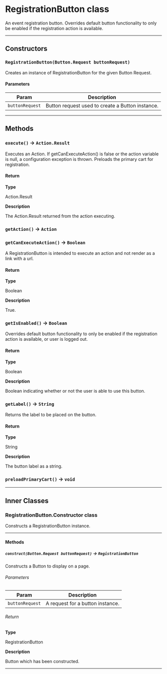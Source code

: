 # RegistrationButton class

An event registration button. Overrides default button functionality to only be enabled if the registration action is available.

---
## Constructors
### `RegistrationButton(Button.Request buttonRequest)`

Creates an instance of RegistrationButton for the given Button Request.
#### Parameters
|Param|Description|
|-----|-----------|
|`buttonRequest` |  Button request used to create a Button instance. |

---
## Methods
### `execute()` → `Action.Result`

Executes an Action. If getCanExecuteAction() is false or the action variable is null, a configuration exception is thrown. Preloads the primary cart for registration.

#### Return

**Type**

Action.Result

**Description**

The Action.Result returned from the action executing.

### `getAction()` → `Action`
### `getCanExecuteAction()` → `Boolean`

A RegistrationButton is intended to execute an action and not render as a link with a url.

#### Return

**Type**

Boolean

**Description**

True.

### `getIsEnabled()` → `Boolean`

Overrides default button functionality to only be enabled if the registration action is available, or user is logged out.

#### Return

**Type**

Boolean

**Description**

Boolean indicating whether or not the user is able to use this button.

### `getLabel()` → `String`

Returns the label to be placed on the button.

#### Return

**Type**

String

**Description**

The button label as a string.

### `preloadPrimaryCart()` → `void`
---
## Inner Classes

### RegistrationButton.Constructor class

Constructs a RegistrationButton instance.

---
#### Methods
##### `construct(Button.Request buttonRequest)` → `RegistrationButton`

Constructs a Button to display on a page.

###### Parameters
|Param|Description|
|-----|-----------|
|`buttonRequest` |  A request for a button instance. |

###### Return

**Type**

RegistrationButton

**Description**

Button which has been constructed.

---
